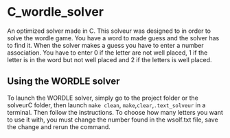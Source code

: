 # C_wordle_solver
An optimized solver made in C.
This solveur was designed to in order to solve the wordle game. You have a word to made guess and the solver has to find it. When the solver makes a guess you have to enter a number association. You have to enter 0 if the letter are not well placed, 1 if the letter is in the word but not well placed and 2 if the letters is well placed.

## Using the WORDLE solver

To launch the WORDLE solver, simply go to the project folder or the solveurC folder, then launch  `make clean`, `make`,`clear`,`.text_solveur` in a terminal. Then follow the instructions.
To choose how many letters you want to use it with, you must change the number found in the wsolf.txt file, save the change and rerun the command.